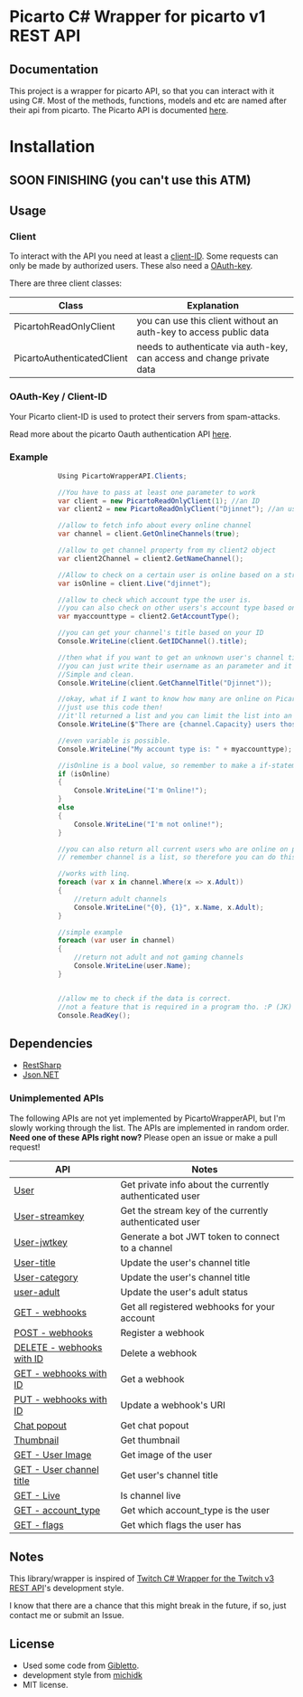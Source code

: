 # Picarto C# Wrapper for picarto v1 REST API


## Documentation
This project is a wrapper for picarto API, so that you can interact with it using C#.
Most of the methods, functions, models and etc are named after their api from picarto.
The Picarto API is documented [here](https://docs.picarto.tv/api/).

# Installation
## SOON FINISHING (you can't use this ATM)



## Usage
### Client
To interact with the API you need at least a [client-ID](#oauth-key-/-client-id). Some requests can only be made by authorized users. These also need a [OAuth-key](#oauth-key-/-client-id).

There are three client classes:

| Class                          | Explanation                                                            |
| ------------------------------ | ---------------------------------------------------------------------- |
| PicartohReadOnlyClient         | you can use this client without an auth-key to access public data      |
| PicartoAuthenticatedClient     | needs to authenticate via auth-key, can access and change private data |


### OAuth-Key / Client-ID
Your Picarto client-ID is used to protect their servers from spam-attacks. 

Read more about the picarto Oauth authentication API [here](https://oauth.picarto.tv/).

### Example
```c#
            Using PicartoWrapperAPI.Clients;

            //You have to pass at least one parameter to work
            var client = new PicartoReadOnlyClient(1); //an ID
            var client2 = new PicartoReadOnlyClient("Djinnet"); //an username

            //allow to fetch info about every online channel
            var channel = client.GetOnlineChannels(true);

            //allow to get channel property from my client2 object
            var client2Channel = client2.GetNameChannel();

            //Allow to check on a certain user is online based on a string
            var isOnline = client.Live("djinnet");

            //allow to check which account type the user is. 
            //you can also check on other users's account type based on string. There are a override method for that.
            var myaccounttype = client2.GetAccountType();

            //you can get your channel's title based on your ID
            Console.WriteLine(client.GetIDChannel().title);

            //then what if you want to get an unknown user's channel title?
            //you can just write their username as an parameter and it's it. 
            //Simple and clean.
            Console.WriteLine(client.GetChannelTitle("Djinnet"));

            //okay, what if I want to know how many are online on Picarto right now.
            //just use this code then!
            //it'll returned a list and you can limit the list into an integer.
            Console.WriteLine($"There are {channel.Capacity} users those who are online on picarto right now.");

            //even variable is possible.
            Console.WriteLine("My account type is: " + myaccounttype);

            //isOnline is a bool value, so remember to make a if-statement to return if you're online or not.
            if (isOnline)
            {
                Console.WriteLine("I'm Online!");
            }
            else
            {
                Console.WriteLine("I'm not online!");
            }

            //you can also return all current users who are online on picarto's name.
            // remember channel is a list, so therefore you can do this.

            //works with linq. 
            foreach (var x in channel.Where(x => x.Adult))
            {
                //return adult channels
                Console.WriteLine("{0}, {1}", x.Name, x.Adult);
            }

            //simple example
            foreach (var user in channel)
            {
                //return not adult and not gaming channels
                Console.WriteLine(user.Name); 
            }


            //allow me to check if the data is correct. 
            //not a feature that is required in a program tho. :P (JK)
            Console.ReadKey();

```

## Dependencies
- [RestSharp](http://restsharp.org/)
- [Json.NET](http://www.newtonsoft.com/json)

### Unimplemented APIs

The following APIs are not yet implemented by PicartoWrapperAPI, but I'm slowly working through the list. The APIs are implemented in random order. **Need one of these APIs right now?** Please open an issue or make a pull request! 

| API | Notes |
|-----|-------|
| [User](https://docs.picarto.tv/api/#!/user/get_user) | Get private info about the currently authenticated user|
| [User-streamkey](https://docs.picarto.tv/api/#!/user/get_user_streamkey) | Get the stream key of the currently authenticated user|
| [User-jwtkey](https://docs.picarto.tv/api/#!/user/get_user_jwtkey) | Generate a bot JWT token to connect to a channel|
| [User-title](https://docs.picarto.tv/api/#!/user/post_user_title) | Update the user's channel title|
| [User-category](https://docs.picarto.tv/api/#!/user/post_user_category) | Update the user's channel title|
| [user-adult](https://docs.picarto.tv/api/#!/user/post_user_adult) | Update the user's adult status|
| [GET - webhooks](https://docs.picarto.tv/api/#!/webhook/get_webhooks) | Get all registered webhooks for your account|
| [POST - webhooks](https://docs.picarto.tv/api/#!/webhook/post_webhooks) | Register a webhook|
| [DELETE - webhooks with ID](https://docs.picarto.tv/api/#!/webhook/delete_webhooks_webhook_id) | Delete a webhook|
| [GET - webhooks with ID](https://docs.picarto.tv/api/#!/webhook/get_webhooks_webhook_id) | Get a webhook|
| [PUT - webhooks with ID](https://docs.picarto.tv/api/#!/webhook/put_webhooks_webhook_id) | Update a webhook's URI|
| [Chat popout](https://picarto.tv/chatpopout/{username}/public) | Get chat popout|
| [Thumbnail](https://thumb-us1.picarto.tv/thumbnail/{username}.jpg) | Get thumbnail|
| [GET - User Image](https://picarto.tv/user_data/usrimg/{username}/dsdefault.jpg) | Get image of the user|
| [GET - User channel title]() | Get user's channel title|
| [GET - Live]() | Is channel live|
| [GET - account_type]() | Get which account_type is the user|
| [GET - flags]() | Get which flags the user has|

## Notes
This library/wrapper is inspired of [Twitch C# Wrapper for the Twitch v3 REST API](https://github.com/michidk/TwitchCSharp)'s development style.

I know that there are a chance that this might break in the future, if so, just contact me or submit an Issue.

## License
- Used some code from [Gibletto](https://github.com/gibletto).
- development style from [michidk](https://github.com/michidk)
- MIT license.
